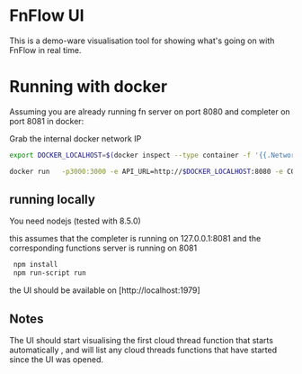 # FnFlow  UI  


This is a demo-ware visualisation tool for showing what's going on with FnFlow in real time. 

# Running with docker

Assuming you are already running fn server on port 8080 and completer on port 8081 in docker: 

Grab the internal docker network IP 
```bash
export DOCKER_LOCALHOST=$(docker inspect --type container -f '{{.NetworkSettings.Gateway}}' functions)
```

```bash 
docker run   -p3000:3000 -e API_URL=http://$DOCKER_LOCALHOST:8080 -e COMPLETER_BASE_URL=http://$DOCKER_LOCALHOST:8081 fnproject/flow:ui
```

## running locally 

You need nodejs (tested with 8.5.0)

this assumes that the completer is running on 127.0.0.1:8081 and the corresponding functions server is running on 8081

```bash
 npm install 
 npm run-script run 
```

the UI should be available on [http://localhost:1979]


## Notes
 
 The UI should start visualising the first cloud thread function that starts  automatically , and will list any cloud threads functions that have started since the UI was opened. 
 

